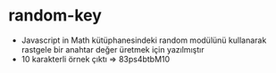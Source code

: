 # random-key
* Javascript in Math kütüphanesindeki random modülünü kullanarak rastgele bir anahtar değer üretmek için yazılmıştır
* 10 karakterli örnek çıktı => 83ps4btbM10

